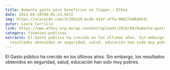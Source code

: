```yaml
---
title: Aumenta gasto pero beneficios no llegan.- Ethos
date: 2013-09-20T09:01:23.047Z
img: https://ucarecdn.com/3c295a19-bcdb-41bf-affa-00b27e06db54/
autor: Laura Carrillo
link: https://www.ethos.org.mx/wp-content/uploads/2016/04/Aumenta-gasto-pero-beneficios-no-llegan.pdf
category: finanzas-publicas
extracto: El Gasto público ha crecido en los últimos años. Sin embargo, los
  resultados obtenidos en seguridad, salud, educación han sido muy pobres.
---
```

El Gasto público ha crecido en los últimos años. Sin embargo, los resultados obtenidos en seguridad, salud, educación han sido muy pobres.